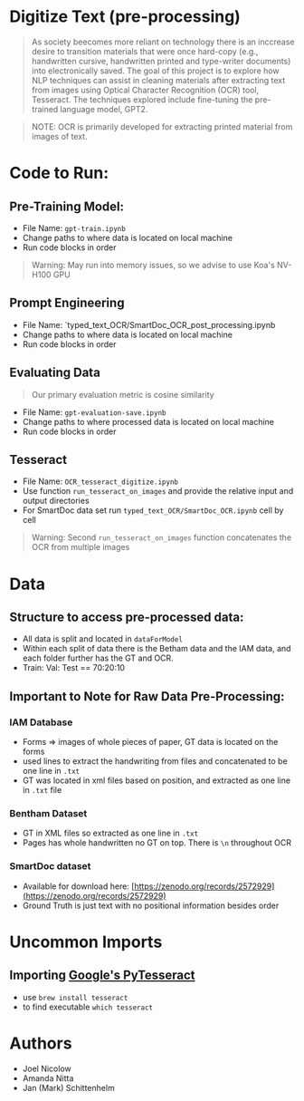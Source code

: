 # Digitize Text (pre-processing)
> As society beecomes more reliant on technology there is an inccrease desire to transition materials that were once hard-copy (e.g., handwritten cursive, handwritten printed and type-writer documents) into electronically saved. The goal of this project is to explore how NLP techniques can assist in cleaning materials after extracting text from images using Optical Character Recognition (OCR) tool, Tesseract. The techniques explored include fine-tuning the pre-trained language model, GPT2. 

> NOTE: OCR is primarily developed for extracting printed material from images of text.

# Code to Run: 

## Pre-Training Model: 
- File Name:   `gpt-train.ipynb`
- Change paths to where data is located on local machine
- Run code blocks in order
> Warning: May run into memory issues, so we advise to use Koa's NV-H100 GPU

## Prompt Engineering
- File Name: `typed_text_OCR/SmartDoc_OCR_post_processing.ipynb
- Change paths to where data is located on local machine
- Run code blocks in order

## Evaluating Data
> Our primary evaluation metric is cosine similarity 
- File Name: `gpt-evaluation-save.ipynb`
- Change paths to where processed data is located on local machine
- Run code blocks in order

## Tesseract 
- File Name: `OCR_tesseract_digitize.ipynb`
- Use function `run_tesseract_on_images` and provide the relative input and output directories
- For SmartDoc data set run `typed_text_OCR/SmartDoc_OCR.ipynb` cell by cell
> Warning: Second `run_tesseract_on_images` function concatenates the OCR from multiple images

# Data

## Structure to access pre-processed data: 
- All data is split and located in `dataForModel`
- Within each split of data there is the Betham data and the IAM data, and each folder further has the GT and OCR.
- Train: Val: Test == 70:20:10

## Important to Note for Raw Data Pre-Processing: 

### IAM Database
- Forms => images of whole pieces of paper, GT data is located on the forms
- used lines to extract the handwriting from files and concatenated to be one line in `.txt`
- GT was located in xml files based on position, and extracted as one line in `.txt` file 

### Bentham Dataset 
- GT in XML files so extracted as one line in `.txt`
- Pages has whole handwritten no GT on top. There is `\n` throughout OCR

### SmartDoc dataset 
- Available for download here: [https://zenodo.org/records/2572929](https://zenodo.org/records/2572929)
- Ground Truth is just text with no positional information besides order

# Uncommon Imports
## Importing [Google's PyTesseract](https://github.com/tesseract-ocr/tesseract) 
- use `brew install tesseract`
- to find executable `which tesseract`

# Authors 
- Joel Nicolow
- Amanda Nitta
- Jan (Mark) Schittenhelm
